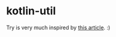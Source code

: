 # kotlin-util
Try is very much inspired by [this article](https://www.javacodegeeks.com/2017/12/kotlin-try-type-functional-exception-handling.html). :)

